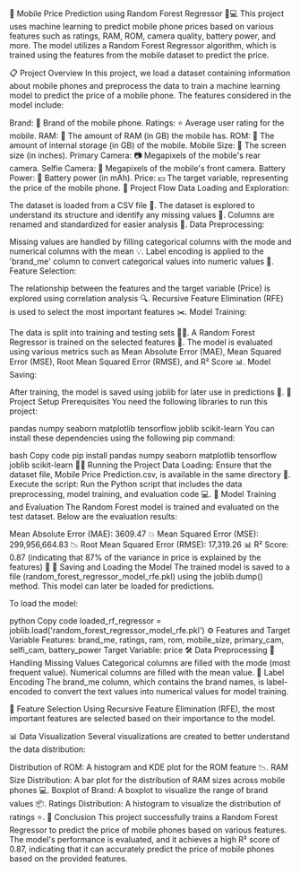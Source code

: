 📱 Mobile Price Prediction using Random Forest Regressor 🌲💻
This project uses machine learning to predict mobile phone prices based on various features such as ratings, RAM, ROM, camera quality, battery power, and more. The model utilizes a Random Forest Regressor algorithm, which is trained using the features from the mobile dataset to predict the price.

📋 Project Overview
In this project, we load a dataset containing information about mobile phones and preprocess the data to train a machine learning model to predict the price of a mobile phone. The features considered in the model include:

Brand: 📱 Brand of the mobile phone.
Ratings: ⭐ Average user rating for the mobile.
RAM: 🧠 The amount of RAM (in GB) the mobile has.
ROM: 💾 The amount of internal storage (in GB) of the mobile.
Mobile Size: 📏 The screen size (in inches).
Primary Camera: 📷 Megapixels of the mobile's rear camera.
Selfie Camera: 🤳 Megapixels of the mobile's front camera.
Battery Power: 🔋 Battery power (in mAh).
Price: 💵 The target variable, representing the price of the mobile phone.
🚀 Project Flow
Data Loading and Exploration:

The dataset is loaded from a CSV file 📂.
The dataset is explored to understand its structure and identify any missing values 🧐.
Columns are renamed and standardized for easier analysis 🧮.
Data Preprocessing:

Missing values are handled by filling categorical columns with the mode and numerical columns with the mean 💡.
Label encoding is applied to the 'brand_me' column to convert categorical values into numeric values 🔢.
Feature Selection:

The relationship between the features and the target variable (Price) is explored using correlation analysis 🔍.
Recursive Feature Elimination (RFE) is used to select the most important features ✂️.
Model Training:

The data is split into training and testing sets 🧑‍💻.
A Random Forest Regressor is trained on the selected features 🌲.
The model is evaluated using various metrics such as Mean Absolute Error (MAE), Mean Squared Error (MSE), Root Mean Squared Error (RMSE), and R² Score 📊.
Model Saving:

After training, the model is saved using joblib for later use in predictions 💾.
🔧 Project Setup
Prerequisites
You need the following libraries to run this project:

pandas
numpy
seaborn
matplotlib
tensorflow
joblib
scikit-learn
You can install these dependencies using the following pip command:

bash
Copy code
pip install pandas numpy seaborn matplotlib tensorflow joblib scikit-learn
🏃‍♂️ Running the Project
Data Loading: Ensure that the dataset file, Mobile Price Prediction.csv, is available in the same directory 📂.
Execute the script: Run the Python script that includes the data preprocessing, model training, and evaluation code 💻.
🧪 Model Training and Evaluation
The Random Forest model is trained and evaluated on the test dataset. Below are the evaluation results:

Mean Absolute Error (MAE): 3609.47 💥
Mean Squared Error (MSE): 299,956,664.83 📉
Root Mean Squared Error (RMSE): 17,319.26 📊
R² Score: 0.87 (indicating that 87% of the variance in price is explained by the features) 💪
💾 Saving and Loading the Model
The trained model is saved to a file (random_forest_regressor_model_rfe.pkl) using the joblib.dump() method. This model can later be loaded for predictions.

To load the model:

python
Copy code
loaded_rf_regressor = joblib.load('random_forest_regressor_model_rfe.pkl')
⚙️ Features and Target Variable
Features: brand_me, ratings, ram, rom, mobile_size, primary_cam, selfi_cam, battery_power
Target Variable: price
🛠️ Data Preprocessing
🧹 Handling Missing Values
Categorical columns are filled with the mode (most frequent value).
Numerical columns are filled with the mean value.
🔢 Label Encoding
The brand_me column, which contains the brand names, is label-encoded to convert the text values into numerical values for model training.

🎯 Feature Selection
Using Recursive Feature Elimination (RFE), the most important features are selected based on their importance to the model.

📊 Data Visualization
Several visualizations are created to better understand the data distribution:

Distribution of ROM: A histogram and KDE plot for the ROM feature 📉.
RAM Size Distribution: A bar plot for the distribution of RAM sizes across mobile phones 💻.
Boxplot of Brand: A boxplot to visualize the range of brand values 📦.
Ratings Distribution: A histogram to visualize the distribution of ratings ⭐.
🎯 Conclusion
This project successfully trains a Random Forest Regressor to predict the price of mobile phones based on various features. The model's performance is evaluated, and it achieves a high R² score of 0.87, indicating that it can accurately predict the price of mobile phones based on the provided features.
